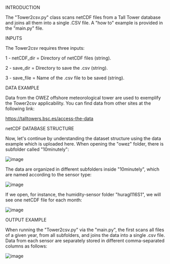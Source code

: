 INTRODUCTION

  The "Tower2csv.py" class scans netCDF files from a Tall Tower database and joins all them into a single .CSV file. A "how to" example is provided in the "main.py" file.

INPUTS

The Tower2csv requires three inputs: 

1 - netCDF_dir = Directory of netCDF files (string).

2 - save_dir = Directory to save the .csv (string).

3 - save_file = Name of the .csv file to be saved (string).

DATA EXAMPLE

  Data from the OWEZ offshore meteorological tower are used to exemplify the Tower2csv applicability. You can find data from other sites at the following link: 

  https://talltowers.bsc.es/access-the-data

netCDF DATABASE STRUCTURE

  Now, let's continue by understanding the dataset structure using the data example which is uploaded here. When opening the "owez" folder, there is subfolder called "10minutely":

![image](https://github.com/marcosp-araujo/Tower2csv/assets/88653954/4fe8815a-d4da-4547-8387-3805ad0c786d)

The data are organized in different subfolders inside "10minutely", which are named according to the sensor type:

![image](https://github.com/marcosp-araujo/Tower2csv/assets/88653954/e25850a6-332e-4c84-a627-f4d1f5c6b835)

If we open, for instance, the humidity-sensor folder "huragl116S1", we will see one netCDF file for each month:

![image](https://github.com/marcosp-araujo/Tower2csv/assets/88653954/c2a5965f-2921-4de4-9e07-e15bb0f09d9a)

OUTPUT EXAMPLE

When running the "Tower2csv.py" via the "main.py", the first scans all files of a given year, from all subfolders, and joins the data into a single .csv file. Data from each sensor are separately stored in different comma-separated columns as follows:

![image](https://github.com/marcosp-araujo/Tower2csv/assets/88653954/39919ba6-3f11-41de-932d-713e3aa5dded)



